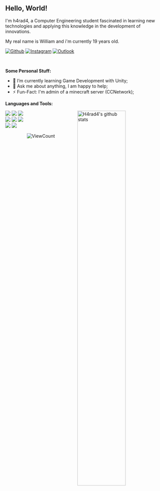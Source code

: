 <!-- Title -->
## Hello, World!

<p>
  I'm h4rad4, a Computer Engineering student fascinated in learning new technologies and applying this knowledge in the development of innovations.

  My real name is William and i'm currently 19 years old.
</p>
<!-- Badges -->

[![Github](https://img.shields.io/badge/-Github-000?style=flat&logo=Github&logoColor=white)](https://github.com/h4rad4)
[![Instagram](https://img.shields.io/badge/-Instagram-c13584?style=flat&labelColor=c13584&logo=instagram&logoColor=white)](https://www.instagram.com/wyvdx/)
[![Outlook](https://img.shields.io/badge/-Outlook-0078D4?style=flat&logo=Microsoft-Outlook&logoColor=white)](mailto:williamharad@outlook.com)

&nbsp;

<!-- Talking about you -->
**Some Personal Stuff:**

<!-- Any image aligned to the right. Beware the width 
<img width="55%" align="right" alt="Github" src="https://raw.githubusercontent.com/onimur/.github/master/.resources/git-header.svg" /> -->

- 🌱 I’m currently learning Game Development with Unity; 
- 💬 Ask me about anything, I am happy to help;
- ⚡️ Fun-Fact: I'm admin of a minecraft server (CCNetwork);

**Languages and Tools:** 

<!-- Github readme stats-->
<p>
  <a href="https://github.com/h4rad4/handle-path-oz">
    <img width="55%" align="right" alt="H4rad4's github stats" src="https://github-readme-stats.vercel.app/api?username=h4rad4&show_icons=true&hide_border=true&theme=radical" />
  </a>

  <!-- Languages and tools. -->
  <img src="https://img.shields.io/badge/C-00599C?style=for-the-badge&logo=c&logoColor=white">
  <img src="https://img.shields.io/badge/Python-FFD43B?style=for-the-badge&logo=python&logoColor=blue">
  <img src="https://img.shields.io/badge/MySQL-005C84?style=for-the-badge&logo=mysql&logoColor=white">
  <br />
  <img src="https://img.shields.io/badge/HTML5-E34F26?style=for-the-badge&logo=html5&logoColor=white">
  <img src="https://img.shields.io/badge/CSS3-1572B6?style=for-the-badge&logo=css3&logoColor=white">
  <img src="https://img.shields.io/badge/json-5E5C5C?style=for-the-badge&logo=json&logoColor=white">
  <br />
  <img src="https://img.shields.io/badge/GIT-E44C30?style=for-the-badge&logo=git&logoColor=white">
  <img src="https://img.shields.io/badge/GitHub-100000?style=for-the-badge&logo=github&logoColor=white">
  <br />
</p>

<!-- Hits/visitors -->
<p align="center">
  <img alt="ViewCount" src="https://views.whatilearened.today/views/github/onimur/h4rad4.svg" />
</p>
